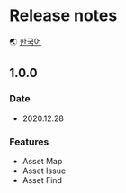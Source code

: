 # Release notes

🌏 [한국어](ReleaseNotes.md)

## 1.0.0

### Date

* 2020.12.28

### Features

* Asset Map
* Asset Issue
* Asset Find
